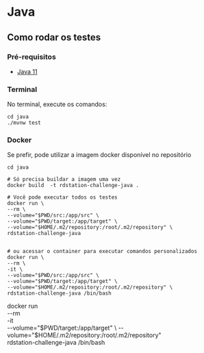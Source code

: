 # Java

## Como rodar os testes
### Pré-requisitos
- [Java 11](https://www.oracle.com/java/technologies/javase-jdk11-downloads.html)

### Terminal

No terminal, execute os comandos:
```
cd java
./mvnw test
```

### Docker
Se prefir, pode utilizar a imagem docker disponível no repositório

```
cd java

# Só precisa buildar a imagem uma vez
docker build  -t rdstation-challenge-java .

# Você pode executar todos os testes
docker run \
--rm \
--volume="$PWD/src:/app/src" \
--volume="$PWD/target:/app/target" \
--volume="$HOME/.m2/repository:/root/.m2/repository" \
rdstation-challenge-java


# ou acessar o container para executar comandos personalizados
docker run \
--rm \
-it \
--volume="$PWD/src:/app/src" \
--volume="$PWD/target:/app/target" \
--volume="$HOME/.m2/repository:/root/.m2/repository" \
rdstation-challenge-java /bin/bash
```
 


docker run \
--rm \
-it \
--volume="$PWD/target:/app/target" \
--volume="$HOME/.m2/repository:/root/.m2/repository" \
rdstation-challenge-java /bin/bash
